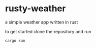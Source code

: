 # rusty-weather
a simple weather app written in rust

to get started clone the repository and run
```bash
cargo run
```
